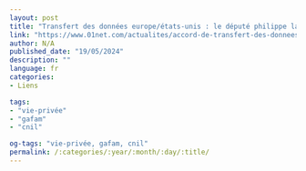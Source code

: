 ```yaml
---
layout: post
title: "Transfert des données europe/états-unis : le député philippe latombe nous explique son coup de poker"
link: "https://www.01net.com/actualites/accord-de-transfert-des-donnees-europe-etats-unis-je-tente-le-coup-explique-le-depute-philippe-latombe-apres-son-recours-contre-le-texte.html"
author: N/A
published_date: "19/05/2024"
description: ""
language: fr
categories:
- Liens

tags:
- "vie-privée"
- "gafam"
- "cnil"

og-tags: "vie-privée, gafam, cnil"
permalink: /:categories/:year/:month/:day/:title/
---
```

